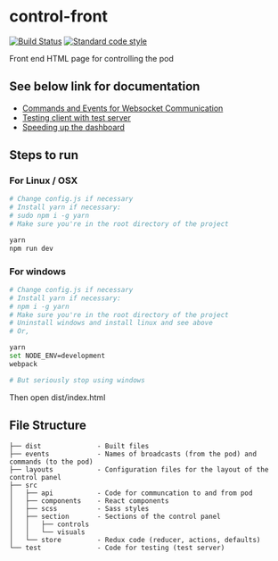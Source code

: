 # control-front

[![Build Status][build-badge]][build] [![Standard code style][standard-badge]][standard]

[build]: https://travis-ci.org/teamwaterloop/control-front

[build-badge]: https://travis-ci.org/teamwaterloop/control-front.svg?branch=master

[standard]: https://standardjs.com

[standard-badge]: https://img.shields.io/badge/code_style-standard-brightgreen.svg

Front end HTML page for controlling the pod

## See below link for documentation

* [Commands and Events for Websocket Communication](https://github.com/teamwaterloop/control-front/tree/master/events)
* [Testing client with test server](https://github.com/teamwaterloop/control-front/tree/master/test)
* [Speeding up the dashboard](https://github.com/teamwaterloop/control-front/tree/master/config.js)

## Steps to run

### For Linux / OSX

```bash
# Change config.js if necessary
# Install yarn if necessary:
# sudo npm i -g yarn
# Make sure you're in the root directory of the project

yarn
npm run dev
```

### For windows

```bash
# Change config.js if necessary
# Install yarn if necessary:
# npm i -g yarn
# Make sure you're in the root directory of the project
# Uninstall windows and install linux and see above
# Or,

yarn
set NODE_ENV=development
webpack

# But seriously stop using windows
```

Then open dist/index.html

## File Structure

```text
├── dist              - Built files
├── events            - Names of broadcasts (from the pod) and commands (to the pod)
├── layouts           - Configuration files for the layout of the control panel
├── src
│   ├── api           - Code for communcation to and from pod
│   ├── components    - React components
│   ├── scss          - Sass styles
│   ├── section       - Sections of the control panel
│   │   ├── controls
│   │   └── visuals
│   └── store         - Redux code (reducer, actions, defaults)
└── test              - Code for testing (test server)

```
